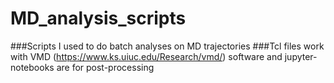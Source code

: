 # MD_analysis_scripts
###Scripts I used to do batch analyses on MD trajectories
###Tcl files work with VMD (https://www.ks.uiuc.edu/Research/vmd/) software and jupyter-notebooks are for post-processing
